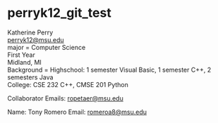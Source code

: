 # perryk12_git_test
Katherine Perry  
perryk12@msu.edu  
major = Computer Science  
First Year  
Midland, MI  
Background = Highschool: 1 semester Visual Basic, 1 semester C++, 2 semesters Java  
             College: CSE 232 C++, CMSE 201 Python

Collaborator Emails: ropetaer@msu.edu

Name: Tony Romero Email: romeroa8@msu.edu

